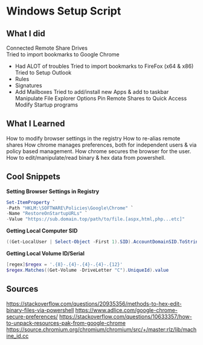 # Windows Setup Script

## What I did
Connected Remote Share Drives  
Tried to import bookmarks to Google Chrome
  - Had ALOT of troubles
Tried to import bookmarks to FireFox (x64 & x86)
Tried to Setup Outlook
  - Rules
  - Signatures
  - Add Mailboxes
Tried to add/install new Apps & add to taskbar
Manipulate File Explorer Options
Pin Remote Shares to Quick Access
Modify Startup programs

## What I Learned
How to modify browser settings in the registry
How to re-alias remote shares 
How chrome manages preferences, both for independent users & via policy based management.
How chrome secures the browser for the user.
How to edit/manipulate/read binary & hex data from powershell.

## Cool Snippets
**Setting Browser Settings in Registry**  
```powershell
Set-ItemProperty `
-Path "HKLM:\SOFTWARE\Policies\Google\Chrome" `
-Name "RestoreOnStartupURLs" `
-Value "https://sub.domain.top/path/to/file.[aspx,html,php...etc]"
```
**Getting Local Computer SID**
```powershell
((Get-LocalUser | Select-Object -First 1).SID).AccountDomainSID.ToString()
```
**Getting Local Volume ID/Serial**
```powershell
[regex]$regex = '.{8}-.{4}-.{4}-.{4}-.{12}'
$regex.Matches((Get-Volume -DriveLetter "C").UniqueId).value
```



## Sources
https://stackoverflow.com/questions/20935356/methods-to-hex-edit-binary-files-via-powershell
https://www.adlice.com/google-chrome-secure-preferences/
https://stackoverflow.com/questions/10633357/how-to-unpack-resources-pak-from-google-chrome
https://source.chromium.org/chromium/chromium/src/+/master:rlz/lib/machine_id.cc
